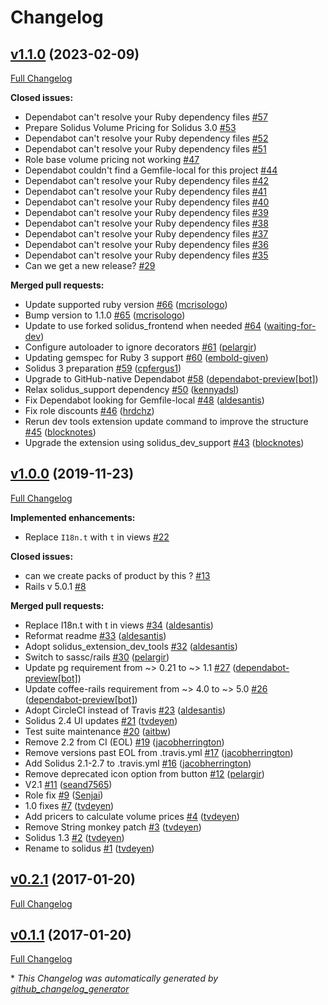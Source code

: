 # Changelog

## [v1.1.0](https://github.com/solidusio-contrib/solidus_volume_pricing/tree/v1.1.0) (2023-02-09)

[Full Changelog](https://github.com/solidusio-contrib/solidus_volume_pricing/compare/v1.0.0...v1.1.0)

**Closed issues:**

- Dependabot can't resolve your Ruby dependency files [\#57](https://github.com/solidusio-contrib/solidus_volume_pricing/issues/57)
- Prepare Solidus Volume Pricing for Solidus 3.0 [\#53](https://github.com/solidusio-contrib/solidus_volume_pricing/issues/53)
- Dependabot can't resolve your Ruby dependency files [\#52](https://github.com/solidusio-contrib/solidus_volume_pricing/issues/52)
- Dependabot can't resolve your Ruby dependency files [\#51](https://github.com/solidusio-contrib/solidus_volume_pricing/issues/51)
- Role base volume pricing not working [\#47](https://github.com/solidusio-contrib/solidus_volume_pricing/issues/47)
- Dependabot couldn't find a Gemfile-local for this project [\#44](https://github.com/solidusio-contrib/solidus_volume_pricing/issues/44)
- Dependabot can't resolve your Ruby dependency files [\#42](https://github.com/solidusio-contrib/solidus_volume_pricing/issues/42)
- Dependabot can't resolve your Ruby dependency files [\#41](https://github.com/solidusio-contrib/solidus_volume_pricing/issues/41)
- Dependabot can't resolve your Ruby dependency files [\#40](https://github.com/solidusio-contrib/solidus_volume_pricing/issues/40)
- Dependabot can't resolve your Ruby dependency files [\#39](https://github.com/solidusio-contrib/solidus_volume_pricing/issues/39)
- Dependabot can't resolve your Ruby dependency files [\#38](https://github.com/solidusio-contrib/solidus_volume_pricing/issues/38)
- Dependabot can't resolve your Ruby dependency files [\#37](https://github.com/solidusio-contrib/solidus_volume_pricing/issues/37)
- Dependabot can't resolve your Ruby dependency files [\#36](https://github.com/solidusio-contrib/solidus_volume_pricing/issues/36)
- Dependabot can't resolve your Ruby dependency files [\#35](https://github.com/solidusio-contrib/solidus_volume_pricing/issues/35)
- Can we get a new release? [\#29](https://github.com/solidusio-contrib/solidus_volume_pricing/issues/29)

**Merged pull requests:**

- Update supported ruby version [\#66](https://github.com/solidusio-contrib/solidus_volume_pricing/pull/66) ([mcrisologo](https://github.com/mcrisologo))
- Bump version to 1.1.0 [\#65](https://github.com/solidusio-contrib/solidus_volume_pricing/pull/65) ([mcrisologo](https://github.com/mcrisologo))
- Update to use forked solidus\_frontend when needed [\#64](https://github.com/solidusio-contrib/solidus_volume_pricing/pull/64) ([waiting-for-dev](https://github.com/waiting-for-dev))
- Configure autoloader to ignore decorators [\#61](https://github.com/solidusio-contrib/solidus_volume_pricing/pull/61) ([pelargir](https://github.com/pelargir))
- Updating gemspec for Ruby 3 support [\#60](https://github.com/solidusio-contrib/solidus_volume_pricing/pull/60) ([embold-given](https://github.com/embold-given))
- Solidus 3 preparation [\#59](https://github.com/solidusio-contrib/solidus_volume_pricing/pull/59) ([cpfergus1](https://github.com/cpfergus1))
- Upgrade to GitHub-native Dependabot [\#58](https://github.com/solidusio-contrib/solidus_volume_pricing/pull/58) ([dependabot-preview[bot]](https://github.com/apps/dependabot-preview))
- Relax solidus\_support dependency [\#50](https://github.com/solidusio-contrib/solidus_volume_pricing/pull/50) ([kennyadsl](https://github.com/kennyadsl))
- Fix Dependabot looking for Gemfile-local [\#48](https://github.com/solidusio-contrib/solidus_volume_pricing/pull/48) ([aldesantis](https://github.com/aldesantis))
- Fix role discounts [\#46](https://github.com/solidusio-contrib/solidus_volume_pricing/pull/46) ([hrdchz](https://github.com/hrdchz))
- Rerun dev tools extension update command to improve the structure [\#45](https://github.com/solidusio-contrib/solidus_volume_pricing/pull/45) ([blocknotes](https://github.com/blocknotes))
- Upgrade the extension using solidus\_dev\_support [\#43](https://github.com/solidusio-contrib/solidus_volume_pricing/pull/43) ([blocknotes](https://github.com/blocknotes))

## [v1.0.0](https://github.com/solidusio-contrib/solidus_volume_pricing/tree/v1.0.0) (2019-11-23)

[Full Changelog](https://github.com/solidusio-contrib/solidus_volume_pricing/compare/v0.2.1...v1.0.0)

**Implemented enhancements:**

- Replace `I18n.t` with `t` in views [\#22](https://github.com/solidusio-contrib/solidus_volume_pricing/issues/22)

**Closed issues:**

- can we create packs of product by this ? [\#13](https://github.com/solidusio-contrib/solidus_volume_pricing/issues/13)
- Rails v 5.0.1 [\#8](https://github.com/solidusio-contrib/solidus_volume_pricing/issues/8)

**Merged pull requests:**

- Replace I18n.t with t in views [\#34](https://github.com/solidusio-contrib/solidus_volume_pricing/pull/34) ([aldesantis](https://github.com/aldesantis))
- Reformat readme [\#33](https://github.com/solidusio-contrib/solidus_volume_pricing/pull/33) ([aldesantis](https://github.com/aldesantis))
- Adopt solidus\_extension\_dev\_tools [\#32](https://github.com/solidusio-contrib/solidus_volume_pricing/pull/32) ([aldesantis](https://github.com/aldesantis))
- Switch to sassc/rails [\#30](https://github.com/solidusio-contrib/solidus_volume_pricing/pull/30) ([pelargir](https://github.com/pelargir))
- Update pg requirement from ~\> 0.21 to ~\> 1.1 [\#27](https://github.com/solidusio-contrib/solidus_volume_pricing/pull/27) ([dependabot-preview[bot]](https://github.com/apps/dependabot-preview))
- Update coffee-rails requirement from ~\> 4.0 to ~\> 5.0 [\#26](https://github.com/solidusio-contrib/solidus_volume_pricing/pull/26) ([dependabot-preview[bot]](https://github.com/apps/dependabot-preview))
- Adopt CircleCI instead of Travis [\#23](https://github.com/solidusio-contrib/solidus_volume_pricing/pull/23) ([aldesantis](https://github.com/aldesantis))
- Solidus 2.4 UI updates [\#21](https://github.com/solidusio-contrib/solidus_volume_pricing/pull/21) ([tvdeyen](https://github.com/tvdeyen))
- Test suite maintenance [\#20](https://github.com/solidusio-contrib/solidus_volume_pricing/pull/20) ([aitbw](https://github.com/aitbw))
- Remove 2.2 from CI \(EOL\) [\#19](https://github.com/solidusio-contrib/solidus_volume_pricing/pull/19) ([jacobherrington](https://github.com/jacobherrington))
- Remove versions past EOL from .travis.yml [\#17](https://github.com/solidusio-contrib/solidus_volume_pricing/pull/17) ([jacobherrington](https://github.com/jacobherrington))
- Add Solidus 2.1-2.7 to .travis.yml [\#16](https://github.com/solidusio-contrib/solidus_volume_pricing/pull/16) ([jacobherrington](https://github.com/jacobherrington))
- Remove deprecated icon option from button [\#12](https://github.com/solidusio-contrib/solidus_volume_pricing/pull/12) ([pelargir](https://github.com/pelargir))
- V2.1 [\#11](https://github.com/solidusio-contrib/solidus_volume_pricing/pull/11) ([seand7565](https://github.com/seand7565))
- Role fix [\#9](https://github.com/solidusio-contrib/solidus_volume_pricing/pull/9) ([Senjai](https://github.com/Senjai))
- 1.0 fixes [\#7](https://github.com/solidusio-contrib/solidus_volume_pricing/pull/7) ([tvdeyen](https://github.com/tvdeyen))
- Add pricers to calculate volume prices [\#4](https://github.com/solidusio-contrib/solidus_volume_pricing/pull/4) ([tvdeyen](https://github.com/tvdeyen))
- Remove String monkey patch [\#3](https://github.com/solidusio-contrib/solidus_volume_pricing/pull/3) ([tvdeyen](https://github.com/tvdeyen))
- Solidus 1.3 [\#2](https://github.com/solidusio-contrib/solidus_volume_pricing/pull/2) ([tvdeyen](https://github.com/tvdeyen))
- Rename to solidus [\#1](https://github.com/solidusio-contrib/solidus_volume_pricing/pull/1) ([tvdeyen](https://github.com/tvdeyen))

## [v0.2.1](https://github.com/solidusio-contrib/solidus_volume_pricing/tree/v0.2.1) (2017-01-20)

[Full Changelog](https://github.com/solidusio-contrib/solidus_volume_pricing/compare/v0.1.1...v0.2.1)

## [v0.1.1](https://github.com/solidusio-contrib/solidus_volume_pricing/tree/v0.1.1) (2017-01-20)

[Full Changelog](https://github.com/solidusio-contrib/solidus_volume_pricing/compare/9bcf78426749d2d73878c6c7c8eb3bf0e5747ada...v0.1.1)



\* *This Changelog was automatically generated by [github_changelog_generator](https://github.com/github-changelog-generator/github-changelog-generator)*

